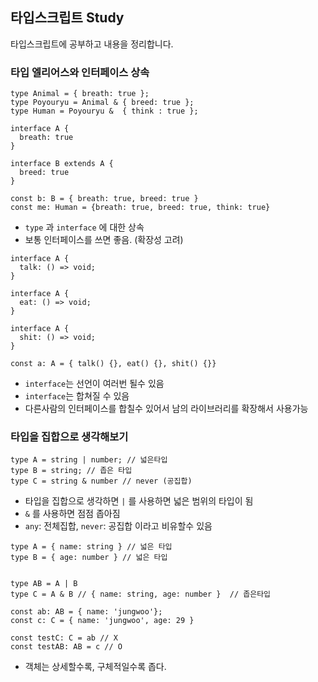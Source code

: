 ## 타입스크립트 Study

타입스크립트에 공부하고 내용을 정리합니다.

### 타입 엘리어스와 인터페이스 상속

```
type Animal = { breath: true };
type Poyouryu = Animal & { breed: true };
type Human = Poyouryu &  { think : true };

interface A {
  breath: true
}

interface B extends A {
  breed: true
}

const b: B = { breath: true, breed: true }
const me: Human = {breath: true, breed: true, think: true}
```

- `type` 과 `interface` 에 대한 상속
- 보통 인터페이스를 쓰면 좋음. (확장성 고려)

```
interface A {
  talk: () => void;
}

interface A {
  eat: () => void;
}

interface A {
  shit: () => void;
}

const a: A = { talk() {}, eat() {}, shit() {}}
```

- `interface`는 선언이 여러번 될수 있음
- `interface`는 합쳐질 수 있음
- 다른사람의 인터페이스를 합칠수 있어서 남의 라이브러리를 확장해서 사용가능

### 타입을 집합으로 생각해보기

```
type A = string | number; // 넓은타입
type B = string; // 좁은 타입
type C = string & number // never (공집합)
```

- 타입을 집합으로 생각하면 `|` 를 사용하면 넓은 범위의 타입이 됨
- `&` 를 사용하면 점점 좁아짐
- `any`: 전체집합, `never`: 공집합 이라고 비유할수 있음

```
type A = { name: string } // 넓은 타입
type B = { age: number } // 넓은 타입


type AB = A | B
type C = A & B // { name: string, age: number }  // 좁은타입

const ab: AB = { name: 'jungwoo'};
const c: C = { name: 'jungwoo', age: 29 }

const testC: C = ab // X
const testAB: AB = c // O

```

- 객체는 상세할수록, 구체적일수록 좁다.
